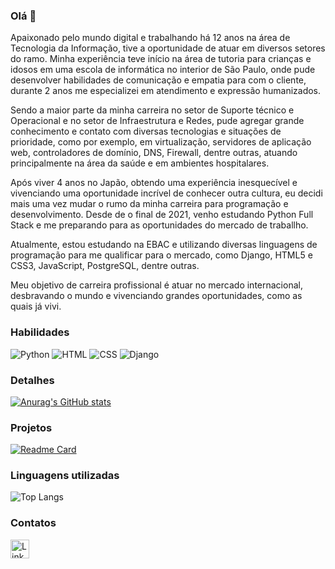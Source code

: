 ### Olá 👋

Apaixonado pelo mundo digital e trabalhando há 12 anos na área de Tecnologia da Informação, tive a oportunidade de atuar em diversos setores do ramo. Minha experiência teve início na área de tutoria para crianças e idosos em uma escola de informática no interior de São Paulo, onde pude desenvolver habilidades de comunicação e empatia para com o cliente, durante 2 anos me especializei em atendimento e expressão humanizados.

Sendo a maior parte da minha carreira no setor de Suporte técnico e Operacional e no setor de Infraestrutura e Redes, pude agregar grande conhecimento e contato com diversas tecnologias e situações de prioridade, como por exemplo, em virtualização, servidores de aplicação web, controladores de domínio, DNS, Firewall, dentre outras, atuando principalmente na área da saúde e em ambientes hospitalares.

Após viver 4 anos no Japão, obtendo uma experiência inesquecível e vivenciando uma oportunidade incrível de conhecer outra cultura, eu decidi mais uma vez mudar o rumo da minha carreira para programação e desenvolvimento. Desde de o final de 2021, venho estudando Python Full Stack e me preparando para as oportunidades do mercado de traballho. 

Atualmente, estou estudando na EBAC e utilizando diversas linguagens de programação para me qualificar para o mercado, como Django, HTML5 e CSS3, JavaScript, PostgreSQL, dentre outras.

Meu objetivo de carreira profissional é atuar no mercado internacional, desbravando o mundo e vivenciando grandes oportunidades, como as quais já vivi.

### Habilidades

![Python](https://img.shields.io/badge/python-grey?style=for-the-badge&logo=python)
![HTML](https://img.shields.io/badge/html-white?style=for-the-badge&logo=html5)
![CSS](https://img.shields.io/badge/css-red?style=for-the-badge&logo=css3)
![Django](https://img.shields.io/badge/django-blue?style=for-the-badge&logo=django)

### Detalhes

[![Anurag's GitHub stats](https://github-readme-stats.vercel.app/api?username=guicamargo19&show_icons=true&theme=dark)](https://github.com/guicamargo19)

### Projetos

[![Readme Card](https://github-readme-stats.vercel.app/api/pin/?username=guicamargo19&repo=site_gtatelie&theme=dark)](https://github.com/guicamargo19/site_gtatelie.git)


### Linguagens utilizadas

![Top Langs](https://github-readme-stats.vercel.app/api/top-langs/?username=guicamargo19&layout=compact)

### Contatos

[<img src='https://img.shields.io/badge/LinkedIn-007785?style=for-the-badge&logo=linkedin&logoColor=white' alt='Linkedin' height='30'>](https://www.linkedin.com/in/guilherme-ferreira-camargo/)
